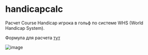 # handicapcalc
Расчет Course Handicap игрока в гольф по системе WHS (World Handicap System).

Формула для расчета [тут](https://www.usga.org/handicapping/roh/Content/rules/6%201%20Course%20Handicap%20Calculation.htm)

![image](https://github.com/YanichChe/handicapcalc/assets/55744073/8c1f08ae-a1ca-4f03-8943-9387f24b41f9)
